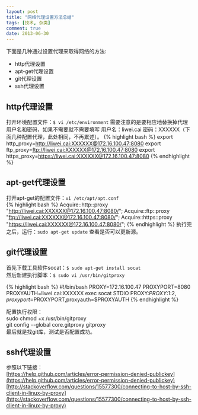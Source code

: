 ```yaml
---
layout: post
title: "网络代理设置方法总结"
tags: [技术, 杂类]
comment: true
date: 2013-06-30
---
```


下面是几种通过设置代理来取得网络的方法:

 - http代理设置
 - apt-get代理设置
 - git代理设置
 - ssh代理设置
 
## http代理设置

  打开环境配置文件：`$ vi /etc/environment`
  需要注意的是要相应地替换掉代理用户名和密码，如果不需要就不需要填写
  用户名：liwei.cai 密码：XXXXXX（下面几种配置代理，此处相同，不再累述）。
{% highlight bash %}
export http_proxy=http://liwei.cai:XXXXXX@172.16.100.47:8080
export ftp_proxy=ftp://liwei.cai:XXXXXX@172.16.100.47:8080
export https_proxy=https://liwei.cai:XXXXXX@172.16.100.47:8080
{% endhighlight %}

## apt-get代理设置

  打开apt-get的配置文件：`vi /etc/apt/apt.conf`  
{% highlight bash %}
Acquire::http::proxy "http://liwei.cai:XXXXXX@172.16.100.47:8080/";
Acquire::ftp::proxy "ftp://liwei.cai:XXXXXX@172.16.100.47:8080/";
Acquire::https::proxy "https://liwei.cai:XXXXXX@172.16.100.47:8080/";
{% endhighlight %}
  执行完之后，运行：`sudo apt-get update` 查看是否可以更新源。  
    
## git代理设置

  首先下载工具软件socat：`$ sudo apt-get install socat`  
  然后新建执行脚本：`$ sudo vi /usr/bin/gitproxy`

{% highlight bash %}
#!/bin/bash
PROXY=172.16.100.47
PROXYPORT=8080
PROXYAUTH=liwei.cai:XXXXXX
exec socat STDIO PROXY:$PROXY:$1:$2,proxyport=$PROXYPORT,proxyauth=$PROXYAUTH
{% endhighlight %}

配置执行权限：   
    sudo  chmod +x /usr/bin/gitproxy  
	git config --global core.gitproxy gitproxy  
最后就是找git库，测试是否配置成功。  
    
## ssh代理设置

  参照以下链接：  
[https://help.github.com/articles/error-permission-denied-publickey](https://help.github.com/articles/error-permission-denied-publickey)  
[http://stackoverflow.com/questions/15577300/connecting-to-host-by-ssh-client-in-linux-by-proxy](http://stackoverflow.com/questions/15577300/connecting-to-host-by-ssh-client-in-linux-by-proxy)
